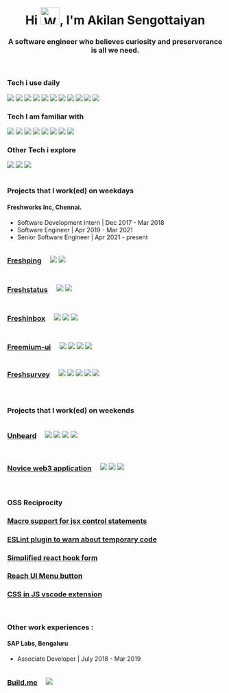 <h1 align="center">Hi <img src="https://raw.githubusercontent.com/nixin72/nixin72/master/wave.gif" 
         alt="Waving hand"
         height="40"
         width="45" />, I'm Akilan Sengottaiyan</h1>
<h3 align="center">A software engineer who believes curiosity and preserverance is all we need.</h3>
<br/>

### Tech i use daily

![](https://img.shields.io/badge/html-444?style=for-the-badge&logo=html5)
![](https://img.shields.io/badge/css-444?style=for-the-badge&logo=css3)
![](https://img.shields.io/badge/javascript-444?style=for-the-badge&logo=javascript)
![](https://img.shields.io/badge/typescript-444?style=for-the-badge&logo=typescript)
![](https://img.shields.io/badge/reactjs-444?style=for-the-badge&logo=react)
![](https://img.shields.io/badge/nextjs-444?style=for-the-badge&logo=nextdotjs)
![](https://img.shields.io/badge/tailwindcss-444?style=for-the-badge&logo=tailwindcss)
![](https://img.shields.io/badge/postcss-444?style=for-the-badge&logo=postcss)
![](https://img.shields.io/badge/webpack-444?style=for-the-badge&logo=webpack)
![](https://img.shields.io/badge/nodejs-444?style=for-the-badge&logo=nodedotjs)
![](https://img.shields.io/badge/koajs-444?style=for-the-badge&logo=koa)
<br/>
### Tech I am familiar with
![](https://img.shields.io/badge/expressjs-444?style=for-the-badge&logo=express)
![](https://img.shields.io/badge/python-444?style=for-the-badge&logo=python)
![](https://img.shields.io/badge/django-444?style=for-the-badge&logo=django)
![](https://img.shields.io/badge/golang-444?style=for-the-badge&logo=go)
![](https://img.shields.io/badge/graphql-444?style=for-the-badge&logo=graphql)
![](https://img.shields.io/badge/postgres-444?style=for-the-badge&logo=postgresql)
![](https://img.shields.io/badge/babel-444?style=for-the-badge&logo=babel)
![](https://img.shields.io/badge/eslint-444?style=for-the-badge&logo=eslint)
<br/>
### Other Tech i explore
![](https://img.shields.io/badge/ethereum-444?style=for-the-badge&logo=ethereum)
![](https://img.shields.io/badge/solidity-444?style=for-the-badge&logo=solidity)
![](https://img.shields.io/badge/web3js-444?style=for-the-badge&logo=web3dotjs)
<br/><br/>
### Projects that I work(ed) on weekdays 
####  Freshworks Inc, Chennai.
  - Software Development Intern | Dec 2017 - Mar 2018
  - Software Engineer | Apr 2019 - Mar 2021
  - Senior Software Engineer | Apr 2021 - present

<div style="margin-bottom:8px;">
<div style="display:flex;align-items:center;margin-bottom:4px;">
  <a href="https://www.freshworks.com/website-monitoring/" style="margin-right : 20px;"><h3>Freshping</h3></a>
  <img src="https://img.shields.io/badge/reactjs-444?style=for-the-badge&logo=react" />&nbsp;
  <img src="https://img.shields.io/badge/django-444?style=for-the-badge&logo=django" />&nbsp;
</div>
</div>
<div style="margin-bottom:8px;">
  <div style="display:flex;align-items:center;margin-bottom:4px;">
  <a href="https://www.freshworks.com/status-page/"  style="margin-right:20px;"><h3>Freshstatus</h3></a>
  <img src="https://img.shields.io/badge/nextjs-444?style=for-the-badge&logo=nextdotjs"/>&nbsp;
  <img src="https://img.shields.io/badge/django-444?style=for-the-badge&logo=django"/>&nbsp;
  </div>
</div>
<div style="margin-bottom:8px;">
<div style="display:flex;align-items:center;margin-bottom:4px;">
<a href="https://www.freshworks.com/shared-inbox/"  style="margin-right : 20px;"><h3>Freshinbox</h3></a>
  <img src="https://img.shields.io/badge/chrome_extension-666?style=for-the-badge&logo=googlechrome"/>&nbsp;
  <img src="https://img.shields.io/badge/reactjs-444?style=for-the-badge&logo=react"/>&nbsp;
  <img src="https://img.shields.io/badge/koajs-444?style=for-the-badge&logo=koa"/>&nbsp;
</div>
</div>
<div>
<div>
<div style="display:flex;align-items:center;margin-bottom:4px;">
<a href="https://www.npmjs.com/package/freemium-ui" style="margin-right:20px;"><h3>Freemium-ui</h3></a>
<img src="https://img.shields.io/badge/npm-666?style=for-the-badge&logo=npm"/>&nbsp;
<img src="https://img.shields.io/badge/typescript-444?style=for-the-badge&logo=typescript"/>&nbsp;
<img src="https://img.shields.io/badge/reactjs-444?style=for-the-badge&logo=react"/>&nbsp;
<img src="https://img.shields.io/badge/webpack-444?style=for-the-badge&logo=webpack"/>&nbsp;
</div>
</div>
<div style="margin-bottom:8px;">
<div style="display:flex;align-items:center;margin-bottom:4px;">
<a href="https://www.freshworks.com/survey/" style="margin-right:20px;"><h3>Freshsurvey</h3></a>
<img src="https://img.shields.io/badge/functional_programming-666?style=for-the-badge"/>&nbsp;
<img src="https://img.shields.io/badge/typescript-444?style=for-the-badge&logo=typescript"/>&nbsp;
<img src="https://img.shields.io/badge/nextjs-444?style=for-the-badge&logo=nextdotjs"/>&nbsp;
<img src="https://img.shields.io/badge/testing_library-444?style=for-the-badge&logo=testinglibrary"/>&nbsp;
<img src="https://img.shields.io/badge/webpack-444?style=for-the-badge&logo=webpack"/>&nbsp;
</div>
</div>
</div>
<br/> 

### Projects that I work(ed) on weekends

<div style="margin-bottom:16px;">
<div style="display:flex;align-items:center;margin-bottom:4px;">
  <a href="https://unheard.co/" style="margin-right : 20px;"><h3>Unheard</h3></a>
  <img src="https://img.shields.io/badge/widget-666?style=for-the-badge&logo=widget"/>&nbsp;
  <img src="https://img.shields.io/badge/nextjs-444?style=for-the-badge&logo=nextdotjs"/>&nbsp;
  <img src="https://img.shields.io/badge/koajs-444?style=for-the-badge&logo=koa"/>&nbsp;
  <img src="https://img.shields.io/badge/webpack-444?style=for-the-badge&logo=webpack"/>&nbsp;
</div>
</div>

<div>
<div style="display:flex;align-items:center;margin-bottom:4px;">
  <a href="https://github.com/akilansengottaiyan/web3-101" style="margin-right : 20px;"><h3>Novice web3 application</h3></a>
  <img src="https://img.shields.io/badge/ethereum-444?style=for-the-badge&logo=ethereum"/>&nbsp;
  <img src="https://img.shields.io/badge/solidity-444?style=for-the-badge&logo=solidity"/>&nbsp;
  <img src="https://img.shields.io/badge/webjs-444?style=for-the-badge&logo=web3dotjs"/>&nbsp;
</div>
</div>

<br/>

### OSS Reciprocity
<div style="margin-bottom:16px;">
<a href="https://www.npmjs.com/package/babel-plugin-jsx-control-statements-macros" style="margin-right :20px"><h3>Macro support for jsx control statements</h3></a>
<a href="https://www.npmjs.com/package/eslint-plugin-highlight-temporary-code" style="margin-right :20px"><h3>ESLint plugin to warn about temporary code</h3></a>
<a href="https://github.com/akilansengottaiyan/-react-hook-form-simplified"><h3>Simplified react hook form</h3></a>
<a href="https://github.com/reach/reach-ui/pull/653" style="margin-right : 20px"><h3>Reach UI Menu button</h3></a>
<a href="https://github.com/ansumanshah/css-in-js/pull/40" style="margin-right :20px"><h3>CSS in JS vscode extension</h3></a>
<br/>

### Other work experiences : 
#### SAP Labs, Bengaluru
- Associate Developer | July 2018 - Mar 2019

<div style="display:flex;align-items:center;margin-bottom:4px;">
  <a href="https://sap.build.me/" style="margin-right : 20px;"><h3>Build.me</h3></a>
  <img src="https://img.shields.io/badge/expressjs-444?style=for-the-badge&logo=express" />&nbsp;
</div>
